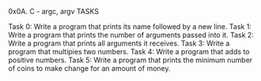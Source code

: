 0x0A. C - argc, argv
TASKS

Task 0: Write a program that prints its name followed by a new line.
Task 1: Write a program that prints the number of arguments passed into it.
Task 2: Write a program that prints all arguments it receives.
Task 3: Write a program that multipies two numbers.
Task 4: Write a program that adds to positive numbers.
Task 5: Write a program that prints the minimum number of coins to make change for an amount of money.
